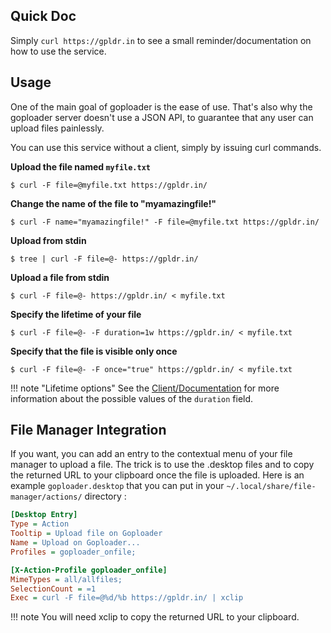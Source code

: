 ## Quick Doc

Simply `curl https://gpldr.in` to see a small reminder/documentation on how to
use the service. 

## Usage

One of the main goal of goploader is the ease of use. That's also why the 
goploader server doesn't use a JSON API, to guarantee that any user can upload 
files painlessly.

You can use this service without a client, simply by issuing curl commands.

**Upload the file named `myfile.txt`**

`$ curl -F file=@myfile.txt https://gpldr.in/`

**Change the name of the file to "myamazingfile!"**

`$ curl -F name="myamazingfile!" -F file=@myfile.txt https://gpldr.in/`

**Upload from stdin**

`$ tree | curl -F file=@- https://gpldr.in/`

**Upload a file from stdin**

`$ curl -F file=@- https://gpldr.in/ < myfile.txt`

**Specify the lifetime of your file**

`$ curl -F file=@- -F duration=1w https://gpldr.in/ < myfile.txt`

**Specify that the file is visible only once**

`$ curl -F file=@- -F once="true" https://gpldr.in/ < myfile.txt`

!!! note "Lifetime options"
    See the [Client/Documentation](client/documentation.md) for more information
    about the possible values of the `duration` field.

## File Manager Integration

If you want, you can add an entry to the contextual menu of your file manager 
to upload a file. The trick is to use the .desktop files and to copy the 
returned URL to your clipboard once the file is uploaded. Here is an example 
`goploader.desktop` that you can put in your 
`~/.local/share/file-manager/actions/` directory :

```ini
[Desktop Entry]
Type = Action
Tooltip = Upload file on Goploader
Name = Upload on Goploader...
Profiles = goploader_onfile;

[X-Action-Profile goploader_onfile]
MimeTypes = all/allfiles;
SelectionCount = =1
Exec = curl -F file=@%d/%b https://gpldr.in/ | xclip
```

!!! note 
    You will need xclip to copy the returned URL to your clipboard.
